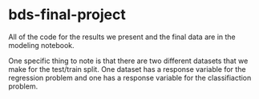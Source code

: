 # bds-final-project

All of the code for the results we present and the final data are in the modeling notebook. 

One specific thing to note is that there are two different datasets that we make for the test/train split. One dataset has a response variable for the regression problem and one has a response variable for the classifiaction problem. 
